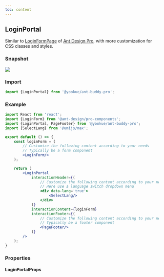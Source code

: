 ```yaml
---
toc: content
---
```


## LoginPortal

Similar to [LoginFormPage](https://github.com/ant-design/pro-components/blob/master/packages/form/src/components/LoginForm/index.md) of [Ant Design Pro](https://pro.ant.design/), with more customization for CSS classes and styles.

### Snapshot

![](/ant-buddy-pro/assets/img/snap/login-portal-1.jpg)

### Import

```jsx | pure
import {LoginPortal} from '@yookue/ant-buddy-pro';
```

### Example

```jsx | pure
import React from 'react';
import {LoginForm} from '@ant-design/pro-components';
import {LoginPortal, PageFooter} from '@yookue/ant-buddy-pro';
import {SelectLang} from '@umijs/max';

export default () => {
    const loginForm = (
        // Customize the following content according to your needs
        // Typically be a form component
        <LoginForm/>
    );

    return (
        <LoginPortal
            interactionHeader={(
                // Customize the following content according to your needs
                // Here use a language switch dropdown menu
                <div data-lang='true'>
                    <SelectLang/>
                </div>
            )}
            interactionContent={loginForm}
            interactionFooter={(
                // Customize the following content according to your needs
                // Typically be a footer component
                <PageFooter/>
            )}
        />
    );
}
```

### Properties

#### LoginPortalProps

<API src="@/layout/LoginPortal/index.tsx" hideTitle></API>
